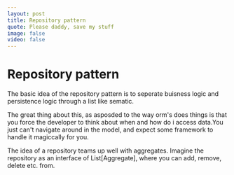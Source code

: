 ```yaml
---
layout: post
title: Repository pattern
quote: Please daddy, save my stuff
image: false
video: false
---
```



# Repository pattern

The basic idea of the repository pattern is to seperate buisness logic and persistence logic through a list like sematic.

The great thing about this, as asposded to the way orm's does things is that you force the developer to think about when and how do i access data.You just can't navigate around in the model, and expect some framework to handle it magiccally for you. 


The idea of a repository teams up well with aggregates. Imagine the repository as an interface of List[Aggregate], where you can add, remove, delete etc. from.
